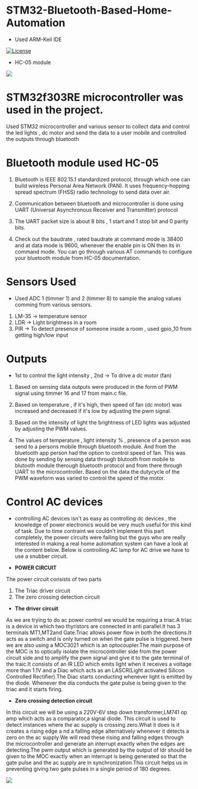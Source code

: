 # STM32-Bluetooth-Based-Home-Automation

* Used ARM-Keil IDE

<a href="https://github.com/Aditya-11/STM32-Bluetooth-Based-Home-Automation/blob/master/LICENSE"><img src="https://img.shields.io/badge/license-MIT-Blue.svg" alt="License" /></a>

* HC-05 module

<a><img src="https://core-electronics.com.au/media/catalog/product/cache/1/image/650x650/fe1bcd18654db18f328c2faaaf3c690a/0/1/018-hc-05.jpg"></img></a>

# STM32f303RE microcontroller was used in the project.

Used STM32 microcontroller and various sensor to collect data and control the led lights , dc motor and send the data to a user mobile and controlled the outputs through bluetooth

# Bluetooth module used HC-05 

1. Bluetooth is IEEE 802.15.1 standardized protocol, through which one can build wireless Personal Area Network (PAN). It uses frequency-hopping spread spectrum (FHSS) radio technology to send data over air.

2. Communication between bluetooth and microcontroller is done using UART (Universal Asynchronous Receiver and Transmitter)   protocol

3. The UART packet size is about 8 bits , 1 start and 1 stop bit and 0 parity bits.

4. Check out the baudrate , rated baudrate at command mode is 38400 and at data mode is 9600, whenever the enable pin is ON then its in command mode. You can go through various AT commands to configure your bluetooth module from HC-05 documentation.

# Sensors Used

* Used ADC 1 (timmer 1) and 2 (timmer 8) to sample the analog values comming from various sensors.

1. LM-35 -> temperature sensor 
2. LDR -> Light brightness in a room
3. PIR -> To detect presence of someone inside a room , used gpio_10 from getting high/low input

# Outputs

* 1st to control the light intensity , 2nd -> To drive a dc motor (fan)

1. Based on sensing data outputs were produced in the form of PWM signal using timmer 16 and 17 from main.c file. 

2. Based on temperature , if it's high, then speed of fan (dc motor) was increased  and decreased if it's low by adjusting the pwm signal.

3. Based on the intensity of light the brightness of LED lights was adjusted by adjusting the PWM values.

4. The values of temperature , light intensity % , presence of a person was send to a persons mobile through bluetooth module.
And from the bluetooth app person had the option to control speed of fan. This was done by sending by sensing data through blutooth from mobile to blutooth module therough bluetooth protocol and from there through UART to the microcontroller. Based on the data the dutycycle of the PWM waveform was varied to control the speed of the motor.

# Control AC devices

* controlling AC devices isn't as easy as controlling dc devices , the knowledge of power electronics would be very much useful for this kind of task. Due to time contraint we couldn't implement this part completely, the power circuits were failing but the guys who are really interested in making a real home automation system can have a look at the content below. 
Below is controlling AC lamp for AC drive we have to use a snubber circuit.

* <b>POWER CIRCUIT</b>

The power circuit consists of two parts 
1. The Triac driver circuit 
2. The zero crossing detection circuit

* <b> The driver circuit </b>

As we are trying to do ac power control we would be requiring a triac.A triac is a device in which two  thyristors are connected in anti parallel.It has 3 terminals MT1,MT2and Gate.Triac allows power flow in both the directions.It acts as a switch and is only turned on when the gate pulse is triggered. here we are also using a MOC3021 which is an optocoupler.The main purpose of the MOC is to optically isolate the microcontroller side from the power circuit side and to amplify the pwm signal and give it to the gate terminal of the traic.It consists of an IR LED which emits light when it receives a voltage more than 1.1V and a Diac which acts as an LASCR(Light activated Silicon Controlled Rectifier).The Diac starts conducting whenever light is emitted by the diode. Whenever the dia conducts the gate pulse is being given to the triac and it starts firing.

* <b> Zero crossing detection circuit </b>

In this circuit we will be using a 220V-6V step down transformer,LM741 op amp which acts as a comparator,a signal diode. This circuit is used to detect instances where the ac supply is crossing zero.What it does is it creates a rising edge a    nd a falling edge alternatively whenever it detects a zero on the ac supply.We will read these rising and falling edges through the microcontroller and generate an  interrupt exactly when the edges are detecting.The pwm output which is generated by the output of ldr should be given to the MOC exactly when an interrupt is being generated so that the gate pulse and the ac supply are in synchronization.This circuit helps us in preventing giving two gate pulses in  a single period of 180 degrees.


<a><img src="http://fleck.rullz.lv/acdimmer/ac_dimmer_220V_circuit.png"></img></a>





